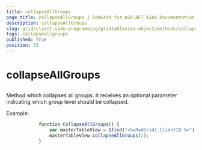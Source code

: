 ```yaml
---
title: collapseAllGroups
page_title: collapseAllGroups | RadGrid for ASP.NET AJAX Documentation
description: collapseAllGroups
slug: grid/client-side-programming/gridtableview-object/methods/collapseallgroups
tags: collapseallgroups
published: True
position: 53
---
```


# collapseAllGroups



## 

Method which collapses all groups. It receives an optional parameter indicating which group level should be collapsed.

Example:

````JavaScript
			function CollapseAllGroups() {
	            var masterTableView = $find("<%=RadGrid1.ClientID %>").get_masterTableView();
	            masterTableView.collapseAllGroups(2);
	        }
````


